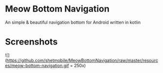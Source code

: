# Meow Bottom Navigation
An simple & beautiful navigation bottom for Android written in kotlin

# Screenshots
![](https://github.com/shetmobile/MeowBottomNavigation/raw/master/resources/meow-bottom-navigation.gif = 250x)